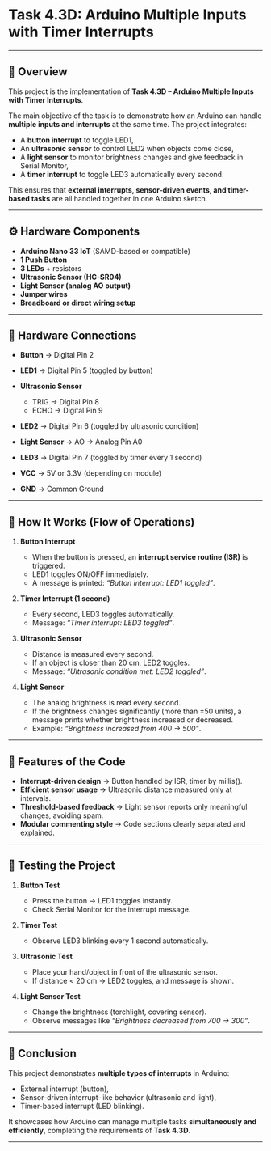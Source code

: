 # Task 4.3D: Arduino Multiple Inputs with Timer Interrupts

---

## 📌 Overview

This project is the implementation of **Task 4.3D – Arduino Multiple Inputs with Timer Interrupts**.

The main objective of the task is to demonstrate how an Arduino can handle **multiple inputs and interrupts** at the same time. The project integrates:

* A **button interrupt** to toggle LED1,
* An **ultrasonic sensor** to control LED2 when objects come close,
* A **light sensor** to monitor brightness changes and give feedback in Serial Monitor,
* A **timer interrupt** to toggle LED3 automatically every second.

This ensures that **external interrupts, sensor-driven events, and timer-based tasks** are all handled together in one Arduino sketch.

---

## ⚙️ Hardware Components

* **Arduino Nano 33 IoT** (SAMD-based or compatible)
* **1 Push Button**
* **3 LEDs** + resistors
* **Ultrasonic Sensor (HC-SR04)**
* **Light Sensor (analog AO output)**
* **Jumper wires**
* **Breadboard or direct wiring setup**

---

## 🔌 Hardware Connections

* **Button** → Digital Pin 2
* **LED1** → Digital Pin 5 (toggled by button)
* **Ultrasonic Sensor**

  * TRIG → Digital Pin 8
  * ECHO → Digital Pin 9
* **LED2** → Digital Pin 6 (toggled by ultrasonic condition)
* **Light Sensor** → AO → Analog Pin A0
* **LED3** → Digital Pin 7 (toggled by timer every 1 second)
* **VCC** → 5V or 3.3V (depending on module)
* **GND** → Common Ground

---

## 🧠 How It Works (Flow of Operations)

1. **Button Interrupt**

   * When the button is pressed, an **interrupt service routine (ISR)** is triggered.
   * LED1 toggles ON/OFF immediately.
   * A message is printed: *“Button interrupt: LED1 toggled”*.

2. **Timer Interrupt (1 second)**

   * Every second, LED3 toggles automatically.
   * Message: *“Timer interrupt: LED3 toggled”*.

3. **Ultrasonic Sensor**

   * Distance is measured every second.
   * If an object is closer than 20 cm, LED2 toggles.
   * Message: *“Ultrasonic condition met: LED2 toggled”*.

4. **Light Sensor**

   * The analog brightness is read every second.
   * If the brightness changes significantly (more than ±50 units), a message prints whether brightness increased or decreased.
   * Example: *“Brightness increased from 400 → 500”*.

---

## 📝 Features of the Code

* **Interrupt-driven design** → Button handled by ISR, timer by millis().
* **Efficient sensor usage** → Ultrasonic distance measured only at intervals.
* **Threshold-based feedback** → Light sensor reports only meaningful changes, avoiding spam.
* **Modular commenting style** → Code sections clearly separated and explained.

---

## 🔬 Testing the Project

1. **Button Test**

   * Press the button → LED1 toggles instantly.
   * Check Serial Monitor for the interrupt message.

2. **Timer Test**

   * Observe LED3 blinking every 1 second automatically.

3. **Ultrasonic Test**

   * Place your hand/object in front of the ultrasonic sensor.
   * If distance < 20 cm → LED2 toggles, and message is shown.

4. **Light Sensor Test**

   * Change the brightness (torchlight, covering sensor).
   * Observe messages like *“Brightness decreased from 700 → 300”*.

---


## 🚀 Conclusion

This project demonstrates **multiple types of interrupts** in Arduino:

* External interrupt (button),
* Sensor-driven interrupt-like behavior (ultrasonic and light),
* Timer-based interrupt (LED blinking).

It showcases how Arduino can manage multiple tasks **simultaneously and efficiently**, completing the requirements of **Task 4.3D**.

---
